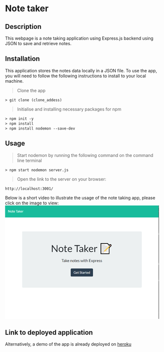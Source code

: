 # Note taker

## Description
This webpage is a note taking application using Express.js backend using JSON to save and retrieve notes. 

## Installation 
This application stores the notes data locally in a JSON file. To use the app, you will need to follow the following instructions to install to your local machine. 

> Clone the app
```
> git clone (clone_addess) 
```
> Initialise and installing necessary packages for npm
```
> npm init -y
> npm install
> npm install nodemon --save-dev
```

## Usage
> Start nodemon by running the following command on the command line terminal
```
> npm start nodemon server.js
```
> Open the link to the server on your browser: 
```
http://localhost:3001/
```

Below is a short video to illustrate the usage of the note taking app, please click on the image to view: [![Start Page](./src/images/start_page.png)](https://drive.google.com/file/d/1RcxB3HCQKA3yVrKxkvo1n3q_3whaDAbu/view)

## Link to deployed application
Alternatively, a demo of the app is already deployed on [heroku](https://jb-note-taker-wk11.herokuapp.com/)